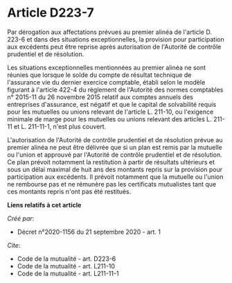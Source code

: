# Article D223-7

Par dérogation aux affectations prévues au premier alinéa de l'article D. 223-6 et dans des situations exceptionnelles, la
provision pour participation aux excédents peut être reprise après autorisation de l'Autorité de contrôle prudentiel et de
résolution. 

Les situations exceptionnelles mentionnées au premier alinéa ne sont réunies que lorsque le solde du compte de résultat
technique de l'assurance vie du dernier exercice comptable, établi selon le modèle figurant à l'article 422-4 du règlement de
l'Autorité des normes comptables n° 2015-11 du 26 novembre 2015 relatif aux comptes annuels des entreprises d'assurance, est
négatif et que le capital de solvabilité requis pour les mutuelles ou unions relevant de l'article L. 211-10, ou l'exigence
minimale de marge pour les mutuelles ou unions relevant des articles L. 211-11 et L. 211-11-1, n'est plus couvert. 

L'autorisation de l'Autorité de contrôle prudentiel et de résolution prévue au premier alinéa ne peut être délivrée que si un
plan est remis par la mutuelle ou l'union et approuvé par l'Autorité de contrôle prudentiel et de résolution. Ce plan prévoit
notamment la restitution à partir de résultats ultérieurs et sous un délai maximal de huit ans des montants repris sur la
provision pour participation aux excédents. Il prévoit notamment que la mutuelle ou l'union ne rembourse pas et ne rémunère
pas les certificats mutualistes tant que ces montants repris n'ont pas été restitués.

**Liens relatifs à cet article**

_Créé par_:

  - Décret n°2020-1156 du 21 septembre 2020 - art. 1

_Cite_:

  - Code de la mutualité - art. D223-6
  - Code de la mutualité - art. L211-10
  - Code de la mutualité - art. L211-11-1
